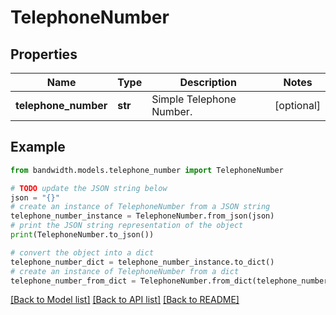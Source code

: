 # TelephoneNumber


## Properties

Name | Type | Description | Notes
------------ | ------------- | ------------- | -------------
**telephone_number** | **str** | Simple Telephone Number. | [optional] 

## Example

```python
from bandwidth.models.telephone_number import TelephoneNumber

# TODO update the JSON string below
json = "{}"
# create an instance of TelephoneNumber from a JSON string
telephone_number_instance = TelephoneNumber.from_json(json)
# print the JSON string representation of the object
print(TelephoneNumber.to_json())

# convert the object into a dict
telephone_number_dict = telephone_number_instance.to_dict()
# create an instance of TelephoneNumber from a dict
telephone_number_from_dict = TelephoneNumber.from_dict(telephone_number_dict)
```
[[Back to Model list]](../README.md#documentation-for-models) [[Back to API list]](../README.md#documentation-for-api-endpoints) [[Back to README]](../README.md)


